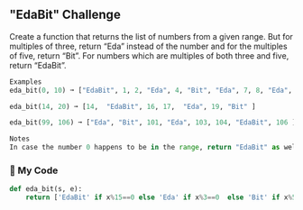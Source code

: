 ## "EdaBit" Challenge

Create a function that returns the list of numbers from a given range. But for multiples of three, return “Eda” instead of the number and for the multiples of five, return “Bit”. For numbers which are multiples of both three and five, return “EdaBit”.
```python
Examples
eda_bit(0, 10) ➞ ["EdaBit", 1, 2, "Eda", 4, "Bit", "Eda", 7, 8, "Eda", "Bit" ]

eda_bit(14, 20) ➞ [14,  "EdaBit", 16, 17,  "Eda", 19, "Bit" ]

eda_bit(99, 106) ➞ ["Eda", "Bit", 101, "Eda", 103, 104, "EdaBit", 106 ]

Notes
In case the number 0 happens to be in the range, return "EdaBit" as well.
```
### :snake: My Code
```python
def eda_bit(s, e):
	return ['EdaBit' if x%15==0 else 'Eda' if x%3==0  else 'Bit' if x%5==0 else x for x in range(s, e+1)]
```
